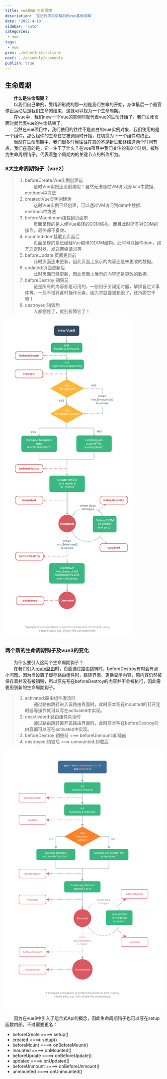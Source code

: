```yaml
---
title: vue基础-生命周期
description: '在进行项目讲解前的vue基础讲解'
date: '2022-4-10'
sidebar: 'auto'
categories: 
 - vue
tags: 
 - vue
prev: ./otherInstructions
next: ../assembly/assembly
publish: true
---
```


## 生命周期
&nbsp;&nbsp;&nbsp;&nbsp;&nbsp;&nbsp;&nbsp;**什么是生命周期？**  
&nbsp;&nbsp;&nbsp;&nbsp;&nbsp;&nbsp;&nbsp;以我们自己举例，受精卵形成的那一刻是我们生命的开始，身体最后一个器官停止运动后是我们生命的结束，这就可以视为一个生命周期。  
&nbsp;&nbsp;&nbsp;&nbsp;&nbsp;&nbsp;&nbsp;在vue中，我们new一个Vue的实例时就代表vue的生命开始了，我们关闭页面时就代表vue的生命结束了。  
&nbsp;&nbsp;&nbsp;&nbsp;&nbsp;&nbsp;&nbsp;当然在vue项目中，我们使用的往往不是直白的vue实例对象，我们使用的是一个组件，那么组件的生命在它被调用时开始，在切换为下一个组件时终止。  
&nbsp;&nbsp;&nbsp;&nbsp;&nbsp;&nbsp;&nbsp;当然在生命周期中，我们很多时候往往在意的不是新生和终结这两个时间节点，我们在意的是，它一生干了什么？在vue项目中我们关注的有8个时刻，被称为生命周期钩子，代表着整个周期内的关键节点的所作所为。  

### 8大生命周期钩子（vue2）
> 1. beforeCreate:Vue实例创建前  
&nbsp;&nbsp;&nbsp;&nbsp;&nbsp;&nbsp;&nbsp;这时Vue实例还没创建呢！自然无法通过VM访问到data中数据、methods中方法  
> 2. created:Vue实例创建后  
&nbsp;&nbsp;&nbsp;&nbsp;&nbsp;&nbsp;&nbsp;这时Vue实例已经创建，可以通过VM访问到data中数据、methods中方法  
> 3. beforeMount:dom挂载到页面前  
&nbsp;&nbsp;&nbsp;&nbsp;&nbsp;&nbsp;&nbsp;页面呈现的是未经Vue编译的DOM结构。而且此时所有对DOM的操作，最终都不奏效。  
> 4. mounted:dom挂载到页面后  
&nbsp;&nbsp;&nbsp;&nbsp;&nbsp;&nbsp;&nbsp;页面呈现的是已经经Vue编译的DOM结构。此时可以操作dom，如开启定时器、发送网络请求等  
> 5. beforeUpdate:页面更新前  
&nbsp;&nbsp;&nbsp;&nbsp;&nbsp;&nbsp;&nbsp;此时页面还未更新，因此页面上展示的内容还是未更改的数据。  
> 6. updated:页面更新后  
&nbsp;&nbsp;&nbsp;&nbsp;&nbsp;&nbsp;&nbsp;此时页面已经更新，因此页面上展示的内容还是更改的数据。  
> 7. beforeDestroy:销毁前  
&nbsp;&nbsp;&nbsp;&nbsp;&nbsp;&nbsp;&nbsp;这是所有的内容都是可用的，一般用于关闭定时器，解绑自定义事件等。一般不推荐此时操作元素，因为其就要被销毁了，还折腾它干嘛！  
> 8. destroyed:销毁后  
&nbsp;&nbsp;&nbsp;&nbsp;&nbsp;&nbsp;&nbsp;人都牺牲了，就别折腾它了！  

![生命周期演示图](../imgs/basis/lifeCycle2.png)

### 两个新的生命周期钩子及vue3的变化
&nbsp;&nbsp;&nbsp;&nbsp;&nbsp;&nbsp;&nbsp;为什么要引入这两个生命周期钩子？  
&nbsp;&nbsp;&nbsp;&nbsp;&nbsp;&nbsp;&nbsp;在我们引入[route路由](../assembly/tryRouter.md)时，页面通过路由跳转时，beforeDestroy有时会有点小问题。因为当设置了缓存路由组件时，跳转界面，更换显示内容，原内容仍然被保存着并没有被销毁，所以原先写在beforeDestroy的内容并不会被执行，因此需要用到新的生命周期钩子。
> 1. activated:路由组件激活时  
&nbsp;&nbsp;&nbsp;&nbsp;&nbsp;&nbsp;&nbsp;通过路由跳转进入该路由界面时，此时原本写在mounted的打开定时器等操作就可以写在activated中实现。  
> 2. deactivated:路由组件失活时  
&nbsp;&nbsp;&nbsp;&nbsp;&nbsp;&nbsp;&nbsp;通过路由跳转离开该路由界面时，此时原本写在beforeDestroy的内容都可以写在activated中实现。  
> 3. beforeDestroy:销毁前  ===> beforeUnmount:卸载前   
> 4. destroyed:销毁后  ===> unmounted:卸载后

![生命周期演示图vue3](../imgs/basis/lifecycle3.svg)

&nbsp;&nbsp;&nbsp;&nbsp;&nbsp;&nbsp;&nbsp;因为在vue3中引入了组合式Api的概念，因此生命周期钩子也可以写在setup函数内部。不过需要更名：
+ beforeCreate    ====>   setup()
+ created         ====>   setup()
+ beforeMount     ====>   onBeforeMount()
+ mounted         ====>   onMounted()
+ beforeUpdate    ====>   onBeforeUpdate()
+ updated         ====>   onUpdated()
+ beforeUnmount   ====>   onBeforeUnmount()
+ unmounted       ====>   onUnmounted()
